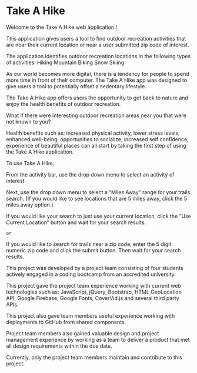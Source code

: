 # Take A Hike

Welcome to the Take A Hike web application !

This application gives users a tool to find outdoor recreation activities that are near their current location or near a user submitted zip code of interest.

The application identifies outdoor recreation locations in the following types of activities: Hiking Mountain Biking Snow Skiing

As our world becomes more digital, there is a tendency for people to spend more time in front of their computer. The Take A Hike app was designed to give users a tool to potentially offset a sedentary lifestyle.

The Take A Hike app offers users the opportunity to get back to nature and enjoy the health benefits of outdoor recreation.

What if there were interesting outdoor recreation areas near you that were not known to you?

Health benefits such as: increased physical activity, lower stress levels, enhanced well-being, opportunities to socialize, increased self confidence, experience of beautiful places can all start by taking the first step of using the Take A Hike application.

To use Take A Hike:

From the activity bar, use the drop down menu to select an activity of interest.

Next, use the drop down menu to select a “Miles Away” range for your trails search. (If you would like to see locations that are 5 miles away, click the 5 miles away option.)

If you would like your search to just use your current location, click the “Use Current Location” button and wait for your search results.

 	or
If you would like to search for trails near a zip code, enter the 5 digit numeric zip code and click the submit button. Then wait for your search results.

This project was developed by a project team consisting of four students actively engaged in a coding bootcamp from an accredited university.

This project gave the project team experience working with current web technologies such as: JavaScript, jQuery, Bootstrap, HTML GeoLocation API, Google Firebase, Google Fonts, CoverVid.js and several third party APIs.

This project also gave team members useful experience working with deployments to GitHub from shared components.

Project team members also gained valuable design and project management experience by working as a team to deliver a product that met all design requirements within the due date.

Currently, only the project team members maintain and contribute to this project.
